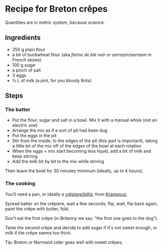 # Recipe for Breton crêpes

Quantities are in metric system, because science.

## Ingredients

- 250 g plain flour
- a bit of buckwheat flour (aka _farine de blé noir_ or _sarrazin/sarrasin_ in French stores)
- 100 g sugar
- a pinch of salt
- 3 eggs
- ½ L of milk (a pint, for you bloody Brits)

## Steps

### The batter

- Put the flour, sugar and salt in a bowl. Mix it with a manual whisk
  (not an electric one)
- Arrange the mix as if a sort of pit had been dug
- Put the eggs in the pit
- Stir from the inside, to the edges of the pit (this part is important),
  taking a little bit of the mix off of the edges of the bowl at each rotation
- When the eggs + mix start becoming less liquid, add a bit of milk
  and keep stirring
- Add the milk bit by bit to the mix while stirring

Then leave the bowl for 30 minutes minimum (ideally, up to 4 hours).

### The cooking

You’ll need a pan, or ideally a [crêpiere/_billig_][billig], from [Krampouz][].

[billig]: https://en.wikipedia.org/wiki/Crepe_maker#Denomination
[Krampouz]: https://en.wikipedia.org/wiki/Krampouz

Spread batter on the crêpiere, wait a few seconds, flip, wait,
flip back again, paint the crêpe with butter, fold.

Don't eat the first crêpe (in Britanny we say: “the first one goes to the dog”).

Taste the second crêpe and decide to add sugar if it's not sweet enough,
or milk if the crêpe seems too thick.

Tip: Breton or Normand cider goes well with sweet crêpes.
